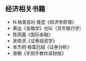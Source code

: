 ## 经济相关书籍

- N.格里高利·曼昆《经济学原理》
- 黄达《金融学》也叫（货币银行学）
- 陈雨露《国际金融》
- 吴晓求《证券投资学》
- 本杰明·格雷厄姆《证券分析》
- 唐朝《手把手教你读财报》
